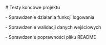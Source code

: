 \# Testy końcowe projektu



\- Sprawdzenie działania funkcji logowania

\- Sprawdzenie walidacji danych wejściowych

\- Sprawdzenie poprawności pliku README



